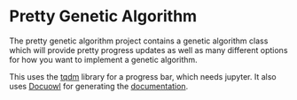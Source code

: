 # Pretty Genetic Algorithm

The pretty genetic algorithm project contains a genetic algorithm class which will provide pretty progress updates as well as many different options for how you want to implement a genetic algorithm.

This uses the [tqdm](https://github.com/tqdm/tqdm) library for a progress bar, which needs jupyter. It also uses [Docuowl](https://github.com/docuowl/docuowl) for generating the [documentation](https://eniallator.github.io/pretty-genetic-algorithm/).
